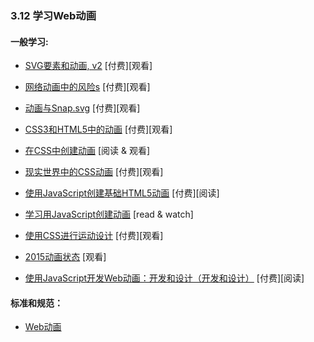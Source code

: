 <!-- 3.12 - Learn Web Animation -->
### 3.12 学习Web动画

#### 一般学习:

*   [SVG要素和动画, v2](https://frontendmasters.com/courses/svg-essentials-animation/) \[付费\]\[观看\]

*   [网络动画中的风险s](https://www.codeschool.com/courses/adventures-in-web-animations) \[付费\]\[观看\]

*   [动画与Snap.svg](https://webdesign.tutsplus.com/courses/animating-with-snapsvg) \[付费\]\[观看\]

*   [CSS3和HTML5中的动画](https://frontendmasters.com/courses/animation-storytelling-html5-css3/) \[付费\]\[观看\]

*   [在CSS中创建动画](http://www.kirupa.com/css_animations/index.htm) \[阅读 & 观看\]

*   [现实世界中的CSS动画](https://webdesign.tutsplus.com/courses/css-animation-in-the-real-world) \[付费\]\[观看\]

*   [使用JavaScript创建基础HTML5动画](http://www.amazon.com/Foundation-HTML5-Animation-JavaScript-Lamberta/dp/1430236655/ref=sr_1_3) \[付费\]\[阅读\]

*   [学习用JavaScript创建动画](http://www.kirupa.com/javascript_animations/index.htm) \[read & watch\]

*   [使用CSS进行运动设计](https://frontendmasters.com/courses/motion-design-css/) \[付费\]\[观看\]

*   [2015动画状态](https://air.mozilla.org/rachel-nabors-state-of-the-animation-2015/) \[观看\]

*   [使用JavaScript开发Web动画：开发和设计（开发和设计）](http://www.amazon.com/Web-Animation-using-JavaScript-Develop-ebook/dp/B00UNKXVDU/ref=sr_1_1) \[付费\]\[阅读\]


#### 标准和规范：

*   [Web动画](https://w3c.github.io/web-animations/)
